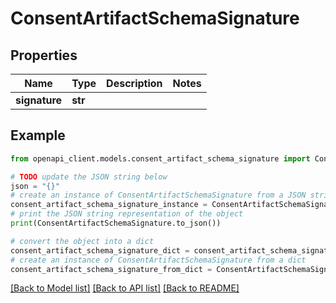 # ConsentArtifactSchemaSignature


## Properties

Name | Type | Description | Notes
------------ | ------------- | ------------- | -------------
**signature** | **str** |  | 

## Example

```python
from openapi_client.models.consent_artifact_schema_signature import ConsentArtifactSchemaSignature

# TODO update the JSON string below
json = "{}"
# create an instance of ConsentArtifactSchemaSignature from a JSON string
consent_artifact_schema_signature_instance = ConsentArtifactSchemaSignature.from_json(json)
# print the JSON string representation of the object
print(ConsentArtifactSchemaSignature.to_json())

# convert the object into a dict
consent_artifact_schema_signature_dict = consent_artifact_schema_signature_instance.to_dict()
# create an instance of ConsentArtifactSchemaSignature from a dict
consent_artifact_schema_signature_from_dict = ConsentArtifactSchemaSignature.from_dict(consent_artifact_schema_signature_dict)
```
[[Back to Model list]](../README.md#documentation-for-models) [[Back to API list]](../README.md#documentation-for-api-endpoints) [[Back to README]](../README.md)


